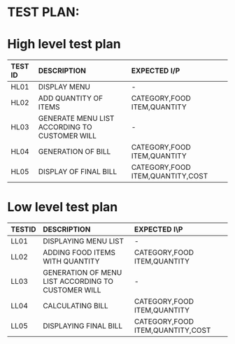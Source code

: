 # **TEST PLAN**:

# High level test plan

|TEST ID| DESCRIPTION| EXPECTED I/P|
| :-----|:-----------|:------------|
|HL01|DISPLAY MENU|-|
|HL02|ADD QUANTITY OF ITEMS |CATEGORY,FOOD ITEM,QUANTITY|
|HL03|GENERATE MENU LIST ACCORDING TO CUSTOMER WILL|-|
|HL04|GENERATION OF BILL|CATEGORY,FOOD ITEM,QUANTITY|
|HL05|DISPLAY OF FINAL BILL|CATEGORY,FOOD ITEM,QUANTITY,COST|


# Low level test plan

|TESTID| DESCRIPTION| EXPECTED I\P|
|:-----|:-----------|:------------|
|LL01|DISPLAYING MENU LIST|-|
|LL02|ADDING FOOD ITEMS WITH QUANTITY|CATEGORY,FOOD ITEM,QUANTITY|
|LL03|GENERATION OF MENU LIST ACCORDING TO CUSTOMER WILL|-|
|LL04|CALCULATING BILL|CATEGORY,FOOD ITEM,QUANTITY|
|LL05|DISPLAYING FINAL BILL|CATEGORY,FOOD ITEM,QUANTITY,COST|



